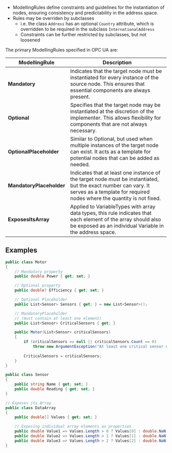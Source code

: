 - ModellingRules define constraints and guidelines for the instantiation of nodes, ensuring consistency and predictability in the address space.
- Rules may be overriden by subclasses
	- i.e. the class `Address` has an optional `Country` attribute, which is overridden to be required in the subclass `InternationalAddress`
	- Constraints can be further restricted by subclasses, but not loosened

The primary ModellingRules specified in OPC UA are:

| ModellingRule            | Description                                                                                                                                                                              |
| ------------------------ | ---------------------------------------------------------------------------------------------------------------------------------------------------------------------------------------- |
| **Mandatory**            | Indicates that the target node must be instantiated for every instance of the source node. This ensures that essential components are always present.                                    |
| **Optional**             | Specifies that the target node may be instantiated at the discretion of the implementer. This allows flexibility for components that are not always necessary.                           |
| **OptionalPlaceholder**  | Similar to Optional, but used when multiple instances of the target node can exist. It acts as a template for potential nodes that can be added as needed.                               |
| **MandatoryPlaceholder** | Indicates that at least one instance of the target node must be instantiated, but the exact number can vary. It serves as a template for required nodes where the quantity is not fixed. |
| **ExposesItsArray**      | Applied to VariableTypes with array data types, this rule indicates that each element of the array should also be exposed as an individual Variable in the address space.                |

## Examples

```csharp
public class Motor
{
    // Mandatory property
	public double Power { get; set; }

	// Optional property
	public double? Efficiency { get; set; }

	// Optional Placeholder
	public List<Sensor> Sensors { get; } = new List<Sensor>();

    // MandatoryPlaceholder 
    // (must contain at least one element)
    public List<Sensor> CriticalSensors { get; }

    public Motor(List<Sensor> criticalSensors)
    {
        if (criticalSensors == null || criticalSensors.Count == 0)
            throw new ArgumentException("At least one critical sensor must be defined.");
        
        CriticalSensors = criticalSensors;
    }
}

public class Sensor
{
    public string Name { get; set; }
    public double Reading { get; set; }
}

// Exposes its Array
public class DataArray
{
    public double[] Values { get; set; }

    // Exposing individual array elements as properties
    public double Value1 => Values.Length > 0 ? Values[0] : double.NaN;
    public double Value2 => Values.Length > 1 ? Values[1] : double.NaN;
    public double Value3 => Values.Length > 2 ? Values[2] : double.NaN;
}
```
